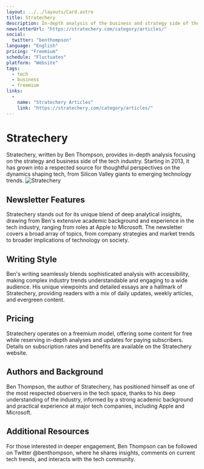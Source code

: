 ```yaml
---
layout: ../../layouts/Card.astro
title: Stratechery
description: In-depth analysis of the business and strategy side of the technology industry by Ben Thompson.
newsletterUrl: "https://stratechery.com/category/articles/"
social:
  twitter: "benthompson"
language: "English"
pricing: "Freemium"
schedule: "Fluctuates"
platform: "Website" 
tags:
  - tech
  - business
  - freemium
links:
  -
    name: "Stratechery Articles"
    link: "https://stratechery.com/category/articles/"
---
```

# Stratechery
Stratechery, written by Ben Thompson, provides in-depth analysis focusing on the strategy and business side of the tech industry. Starting in 2013, it has grown into a respected source for thoughtful perspectives on the dynamics shaping tech, from Silicon Valley giants to emerging technology trends. ![Stratechery](images/newsletters/stratechery.png)

## Newsletter Features
Stratechery stands out for its unique blend of deep analytical insights, drawing from Ben's extensive academic background and experience in the tech industry, ranging from roles at Apple to Microsoft. The newsletter covers a broad array of topics, from company strategies and market trends to broader implications of technology on society.

## Writing Style
Ben's writing seamlessly blends sophisticated analysis with accessibility, making complex industry trends understandable and engaging to a wide audience. His unique viewpoints and detailed essays are a hallmark of Stratechery, providing readers with a mix of daily updates, weekly articles, and evergreen content.

## Pricing
Stratechery operates on a freemium model, offering some content for free while reserving in-depth analyses and updates for paying subscribers. Details on subscription rates and benefits are available on the Stratechery website.

## Authors and Background
Ben Thompson, the author of Stratechery, has positioned himself as one of the most respected observers in the tech space, thanks to his deep understanding of the industry, informed by a strong academic background and practical experience at major tech companies, including Apple and Microsoft.

## Additional Resources
For those interested in deeper engagement, Ben Thompson can be followed on Twitter @benthompson, where he shares insights, comments on current tech trends, and interacts with the tech community.